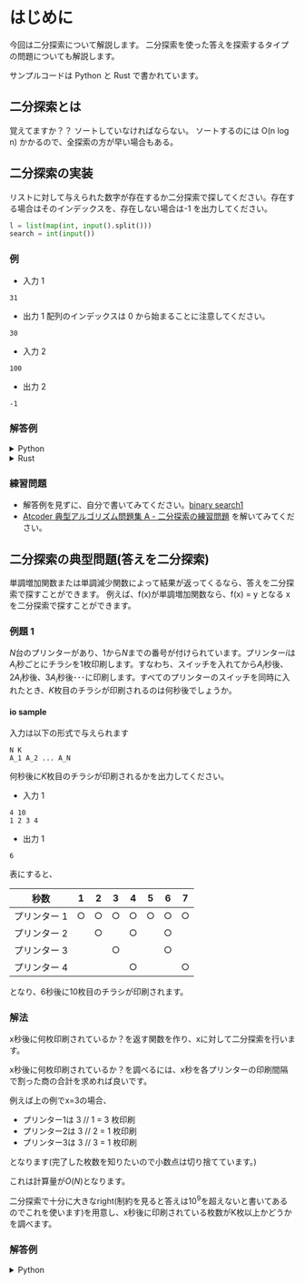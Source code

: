 # はじめに

今回は二分探索について解説します。
二分探索を使った答えを探索するタイプの問題についても解説します。

サンプルコードは Python と Rust で書かれています。

## 二分探索とは

覚えてますか？？
ソートしていなければならない。
ソートするのには O(n log n) かかるので、全探索の方が早い場合もある。

## 二分探索の実装

リストに対して与えられた数字が存在するか二分探索で探してください。存在する場合はそのインデックスを、存在しない場合は-1 を出力してください。

```python
l = list(map(int, input().split()))
search = int(input())
```

### 例

- 入力 1

```
31
```

- 出力 1
  配列のインデックスは 0 から始まることに注意してください。

```
30
```

- 入力 2

```
100
```

- 出力 2

```
-1
```

### 解答例

<details>
<summary>Python</summary>

```python
l = list(map(int, input().split()))
search = int(input())

left = 0
right = len(l)

while right - left > 1:
	mid = (left + right) // 2
	if l[mid] >= search:
		right = mid
	else:
		left = mid

print(right if l[right] == search else -1)

```

</details>

<details>
<summary>Rust</summary>

```rust
use proconio::input;

fn main() {
    input! {
        n: usize,
        l: [usize; n],
        s: usize
    }

    let mut left = 0usize;
    let mut right = l.len();
    let mut mid;

    while right - left > 1 {
        mid = (right + left) / 2;
        if l[mid] >= s {
            right = mid;
        } else {
            left = mid;
        }
    }

    println!("{}", if l[right] == s { right as isize } else { -1 })
}
```

</details>

### 練習問題

- 解答例を見ずに、自分で書いてみてください。[binary search1](https://atcoder.jp/contests/tessoku-book/tasks/tessoku_book_k)
- [Atcoder 典型アルゴリズム問題集 A - 二分探索の練習問題](https://atcoder.jp/contests/typical-algorithm/tasks/typical_algorithm_a) を解いてみてください。

## 二分探索の典型問題(答えを二分探索)

単調増加関数または単調減少関数によって結果が返ってくるなら、答えを二分探索で探すことができます。
例えば、f(x)が単調増加関数なら、f(x) = y となる x を二分探索で探すことができます。

### 例題 1

$N$台のプリンターがあり、$1$から$N$までの番号が付けられています。プリンター$i$は$A_i$秒ごとにチラシを$1$枚印刷します。すなわち、スイッチを入れてから$A_i$秒後、$2A_i$秒後、$3A_i$秒後･･･に印刷します。すべてのプリンターのスイッチを同時に入れたとき、$K$枚目のチラシが印刷されるのは何秒後でしょうか。

#### io sample

入力は以下の形式で与えられます

```
N K
A_1 A_2 ... A_N
```

何秒後に$K$枚目のチラシが印刷されるかを出力してください。

- 入力 1

```
4 10
1 2 3 4
```

- 出力 1

```
6
```

表にすると、

| 秒数         | 1   | 2   | 3   | 4   | 5   | 6   | 7   |
| ------------ | --- | --- | --- | --- | --- | --- | --- |
| プリンター 1 | ○   | ○   | ○   | ○   | ○   | ○   | ○   |
| プリンター 2 |     | ○   |     | ○   |     | ○   |     |
| プリンター 3 |     |     | ○   |     |     | ○   |     |
| プリンター 4 |     |     |     | ○   |     |     | ○   |

となり、6秒後に10枚目のチラシが印刷されます。

### 解法

x秒後に何枚印刷されているか？を返す関数を作り、xに対して二分探索を行います。

x秒後に何枚印刷されているか？を調べるには、x秒を各プリンターの印刷間隔で割った商の合計を求めれば良いです。

例えば上の例でx=3の場合、

- プリンター1は 3 // 1 = 3 枚印刷
- プリンター2は 3 // 2 = 1 枚印刷
- プリンター3は 3 // 3 = 1 枚印刷

となります(完了した枚数を知りたいので小数点は切り捨てています。)

これは計算量が$O(N)$となります。

二分探索で十分に大きなright(制約を見ると答えは$10^9$を超えないと書いてあるのでこれを使います)を用意し、x秒後に印刷されている枚数がK枚以上かどうかを調べます。

### 解答例

<details>
<summary>Python</summary>

```python
